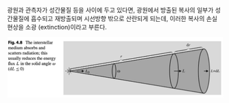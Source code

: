 광원과 관측자가 성간물질 등을 사이에 두고 있다면, 광원에서 방출된 복사의 일부가 성간물질에 흡수되고 재방출되며 시선방향 밖으로 산란되게 되는데, 이러한 복사의 손실 현상을 소광 (extinction)이라고 부른다. 

<img src="/assets/images/스크린샷 2023-07-12 오전 2.57.37.png"/>

